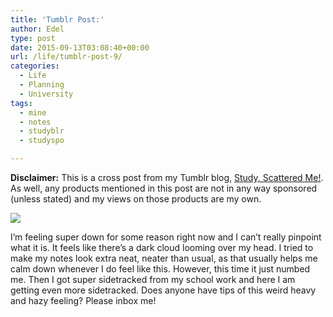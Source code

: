 ```yaml
---
title: 'Tumblr Post:'
author: Edel
type: post
date: 2015-09-13T03:08:40+00:00
url: /life/tumblr-post-9/
categories:
  - Life
  - Planning
  - University
tags:
  - mine
  - notes
  - studyblr
  - studyspo

---
```

**Disclaimer:** This is a cross post from my Tumblr blog, [Study, Scattered Me!][1]. As well, any products mentioned in this post are not in any way sponsored (unless stated) and my views on those products are my own.

![][2]

I’m feeling super down for some reason right now and I can’t really pinpoint what it is. It feels like there’s a dark cloud looming over my head. I tried to make my notes look extra neat, neater than usual, as that usually helps me calm down whenever I do feel like this. However, this time it just numbed me. Then I got super sidetracked from my school work and here I am getting even more sidetracked. Does anyone have tips of this weird heavy and hazy feeling? Please inbox me!




 [1]: http://ift.tt/1WuOkm4
 [2]: http://ift.tt/1Kf4Gpk